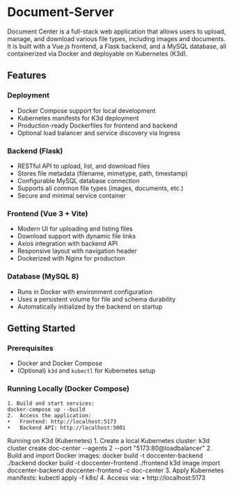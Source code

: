 # Document-Server

Document Center is a full-stack web application that allows users to upload, manage, and download various file types, including images and documents. It is built with a Vue.js frontend, a Flask backend, and a MySQL database, all containerized via Docker and deployable on Kubernetes (K3d).

## Features

### Deployment
- Docker Compose support for local development
- Kubernetes manifests for K3d deployment
- Production-ready Dockerfiles for frontend and backend
- Optional load balancer and service discovery via Ingress

### Backend (Flask)
- RESTful API to upload, list, and download files
- Stores file metadata (filename, mimetype, path, timestamp)
- Configurable MySQL database connection
- Supports all common file types (images, documents, etc.)
- Secure and minimal service container

### Frontend (Vue 3 + Vite)
- Modern UI for uploading and listing files
- Download support with dynamic file links
- Axios integration with backend API
- Responsive layout with navigation header
- Dockerized with Nginx for production

### Database (MySQL 8)
- Runs in Docker with environment configuration
- Uses a persistent volume for file and schema durability
- Automatically initialized by the backend on startup


## Getting Started

### Prerequisites
- Docker and Docker Compose
- (Optional) `k3d` and `kubectl` for Kubernetes setup

### Running Locally (Docker Compose)

    1. Build and start services:
    docker-compose up --build
	2.	Access the application:
	•	Frontend: http://localhost:5173
	•	Backend API: http://localhost:5001

Running on K3d (Kubernetes)
	1.	Create a local Kubernetes cluster:
    k3d cluster create doc-center --agents 2 --port "5173:80@loadbalancer"
    2.	Build and import Docker images:
    docker build -t doccenter-backend ./backend
    docker build -t doccenter-frontend ./frontend
    k3d image import doccenter-backend doccenter-frontend -c doc-center
    3.	Apply Kubernetes manifests:
    kubectl apply -f k8s/
    4.	Access via:
	•	http://localhost:5173

